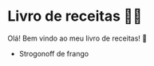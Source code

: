 # Livro de receitas :man_cook:

Olá! Bem vindo ao meu livro de receitas! :wave:

- Strogonoff de frango

